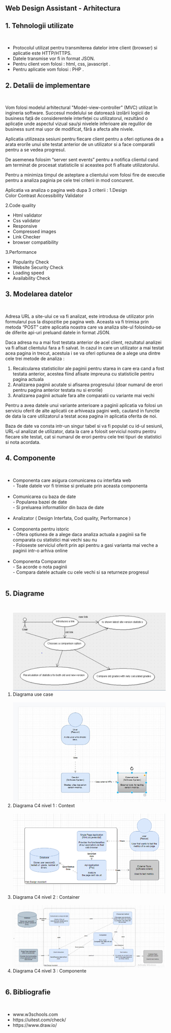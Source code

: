 <h2>Web Design Assistant - Arhitectura</h2>

<!-- first title -->
 <h2><b>1. Tehnologii utilizate </b></h2><br>
  <ul>
    <li>Protocolul utilizat pentru transmiterea datelor intre client (browser) si aplicatie este HTTP/HTTPS.</li>
    <li>Datele transmise vor fi in format JSON. </li>
    <li>Pentru client vom folosi : html, css, javascript .</li>
    <li>Pentru aplicatie vom folosi : PHP .</li>
  </ul>

<!--2nd title -->
<h2><b> 2. Detalii de implementare </b></h2><br>
<div>
<p> Vom folosi modelul arhitectural "Model-view-controller" (MVC) utilizat în ingineria software. Succesul modelului se datorează izolării logicii de business față de considerentele interfeței cu utilizatorul, rezultând o aplicație unde aspectul vizual sau/și nivelele inferioare ale regulilor de business sunt mai ușor de modificat, fără a afecta alte nivele.
 </p>
<p> Aplicatia utilizeaza sesiuni pentru fiecare client pentru a oferi optiunea de a arata erorile unui site testat anterior de un utilizator si a face comparatii pentru a se vedea progresul. 
 </p>
 <p> De asemenea folosim “server sent events” pentru a notifica clientul cand am terminat de procesat statisticile si aceastea pot fi afisate utilizatorului.
 </p>
<p> 	Pentru a minimiza timpul de asteptare a clientului vom folosi fire de executie pentru a analiza paginia pe cele trei criterii in mod concurent.
</p>

<p>
Aplicatia va analiza o pagina web dupa 3 criterii : 
1.Design<br>
Color Contrast Accessibility Validator <br>


2.Code quality <br>
<ul>
<li>Html validator</li>
<li>Css validator</li>
<li>Responsive</li>
<li>Compressed images</li>
<li>Link Checker</li>
<li>browser compatibility</li>
</ul>

3.Performance
<ul>
 <li>Popularity Check</li> 
 <li>Website Security Check</li> 
<li>Loading speed </li>
<li>Availability Check </li>
 </ul>
</p>
</div>

<!--3rd title -->
<h2><b> 3. Modelarea datelor </b></h2><br>
  <p>     Adresa URL a site-ului ce va fi analizat, este introdusa de utilizator prin formularul pus la dispozitie pe pagina web. Aceasta va fi trimisa prin metoda “POST” catre aplicatia noastra care va analiza site-ul folosindu-se de diferite api-uri preluand datele in format JSON. </p>
<p>     Daca adresa nu a mai fost testata anterior de acel client, rezultatul analizei va fi afisat clientului fara a fi salvat. In cazul in care un utilizator a mai testat acea pagina in trecut, acestuia i se va oferi optiunea de a alege una dintre cele trei metode de analiza : <br>
<ol>
<li> Recalcularea statisticilor ale paginii pentru starea in care era cand a fost testata anterior, acestea fiind afisate impreuna cu statisticile pentru pagina actuala </li>
<li> Analizarea paginii acutale si afisarea progresului (doar numarul de erori pentru pagina anterior testata nu si erorile) </li>
<li> Analizarea paginii actuale fara alte comparatii cu variante mai vechi</li>
</ol>
</p>
<p>     Pentru a avea datele unui variante anterioare a paginii aplicatia va folosi un serviciu oferit de alte aplicatii ce arhiveaza pagini web, cautand in functie de data la care utilizatorul a testat acea pagina in aplicatia oferita de noi.</p>
<p>     Baza de date va consta intr-un singur tabel si va fi populat cu id-ul sesiunii, URL-ul analizat de utilizator, data la care a folosit serviciul nostru pentru fiecare site testat, cat si numarul de erori pentru cele trei tipuri de statistici si nota acordata.
  </p>
  
  <!--4th title -->
<h2><b> 4. Componente </b></h2><br>
<div>
 
 <ul>
 <li> Componenta care asigura comunicarea cu interfata web <br>
   - Toate datele vor fi trimise si preluate prin aceasta componenta 
 </li> <br>
<li>Comunicarea cu baza de date <br>
- Popularea bazei de date <br>
- Si preluarea informatiilor din baza de date <br>
 </li> <br>
<li> Analizator ( Design Interfata, Cod quality, Performance )
 </li> <br>
 <li> Componenta pentru istoric <br>
 - Ofera optiunea de a alege daca analiza actuala a paginii sa fie comparata cu statistici mai vechi sau nu <br>
 - Foloseste serviciul oferit prin api pentru a gasi varianta mai veche a paginii intr-o arhiva online <br>
</li> <br>
<li> Componenta Comparator <br>
- Sa acorde o nota paginii <br>
- Compara datele actuale cu cele vechi si sa returneze progresul<br>
 </li> <br>

 </ul>
 
 </div>

  <!--5th title -->
<h2><b> 5. Diagrame </b></h2><br>
<div>
 <ol>
<img src="Use Case Diagram.jpg" alt="Diagrama use case">
 <br>
   <li> Diagrama use case </li>
 <br>
<img src="C4 lvl1.jpg" alt="Diagrama C4 nivel 1 : Context ">
<br>
  <li>Diagrama C4 nivel 1 : Context </li>
<br>
 <img src="C4-level2.png" alt="Diagrama C4 nivel 2 : Container ">
<br>
  <li>Diagrama C4 nivel 2 : Container </li>
 <br>
  <img src="C4-level3.png" alt="Diagrama C4 nivel 3 : Componente ">
<br>
   <li>Diagrama C4 nivel 3 : Componente </li>
  <br>
 </ol>
</div>


  <!--6th title -->
<h2><b>6. Bibliografie </b></h2><br>
<ul>
 <li>www.w3schools.com </li>
<li>https://uitest.com/check/ </li>
<li>https://www.draw.io/ </li>
 </ul>






